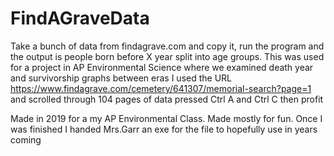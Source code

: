 # FindAGraveData
Take a bunch of data from findagrave.com and copy it, run the program and the output is people born before X year split into age groups.
This was used for a project in AP Environmental Science where we examined death year and survivorship graphs between eras
I used the URL https://www.findagrave.com/cemetery/641307/memorial-search?page=1 and scrolled through 104 pages of data pressed
Ctrl A and Ctrl C then profit 

Made in 2019 for a my AP Environmental Class. Made mostly for fun. Once I was finished I handed Mrs.Garr an exe for the file
to hopefully use in years coming

